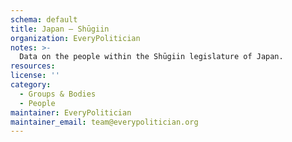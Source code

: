 ```yaml
---
schema: default
title: Japan — Shūgiin
organization: EveryPolitician
notes: >-
  Data on the people within the Shūgiin legislature of Japan.
resources:
license: ''
category:
  - Groups & Bodies
  - People
maintainer: EveryPolitician
maintainer_email: team@everypolitician.org
---
```

